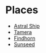# Places
+ [Astral Ship][1]
+ [Tamera][2]
+ [Findhorn][3]
+ [Sunseed][4]

[1]:	https://astralship.org/
[2]:	https://www.tamera.org
[3]:	https://www.findhorn.org
[4]:	http://www.sunseed.org.uk